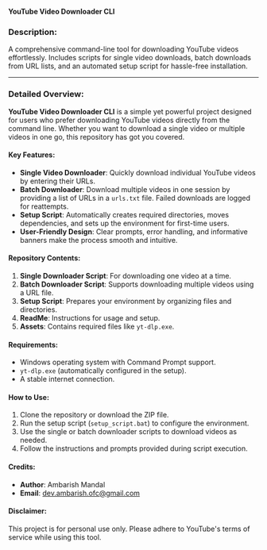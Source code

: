 **YouTube Video Downloader CLI**

### Description:  
A comprehensive command-line tool for downloading YouTube videos effortlessly. Includes scripts for single video downloads, batch downloads from URL lists, and an automated setup script for hassle-free installation.  

---

### Detailed Overview:

**YouTube Video Downloader CLI** is a simple yet powerful project designed for users who prefer downloading YouTube videos directly from the command line. Whether you want to download a single video or multiple videos in one go, this repository has got you covered.  

#### Key Features:  
- **Single Video Downloader**: Quickly download individual YouTube videos by entering their URLs.  
- **Batch Downloader**: Download multiple videos in one session by providing a list of URLs in a `urls.txt` file. Failed downloads are logged for reattempts.  
- **Setup Script**: Automatically creates required directories, moves dependencies, and sets up the environment for first-time users.  
- **User-Friendly Design**: Clear prompts, error handling, and informative banners make the process smooth and intuitive.  

#### Repository Contents:  
1. **Single Downloader Script**: For downloading one video at a time.  
2. **Batch Downloader Script**: Supports downloading multiple videos using a URL file.  
3. **Setup Script**: Prepares your environment by organizing files and directories.  
4. **ReadMe**: Instructions for usage and setup.  
5. **Assets**: Contains required files like `yt-dlp.exe`.  

#### Requirements:  
- Windows operating system with Command Prompt support.  
- `yt-dlp.exe` (automatically configured in the setup).  
- A stable internet connection.  

#### How to Use:  
1. Clone the repository or download the ZIP file.  
2. Run the setup script (`setup_script.bat`) to configure the environment.  
3. Use the single or batch downloader scripts to download videos as needed.  
4. Follow the instructions and prompts provided during script execution.  

#### Credits:  
- **Author**: Ambarish Mandal  
- **Email**: dev.ambarish.ofc@gmail.com  

#### Disclaimer:  
This project is for personal use only. Please adhere to YouTube's terms of service while using this tool.
